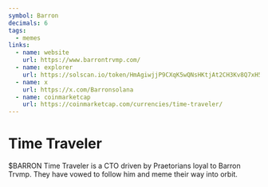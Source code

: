 ```yaml
---
symbol: Barron
decimals: 6
tags:
  - memes
links:
  - name: website
    url: https://www.barrontrvmp.com/
  - name: explorer
    url: https://solscan.io/token/HmAgiwjjP9CXqK5wQNsHKtjAt2CH3Kv8Q7xH5kGL2nqZ
  - name: x
    url: https://x.com/Barronsolana
  - name: coinmarketcap
    url: https://coinmarketcap.com/currencies/time-traveler/
---
```


# Time Traveler

$BARRON Time Traveler is a CTO driven by Praetorians loyal to Barron Trvmp. They have vowed to follow him and meme their way into orbit.
